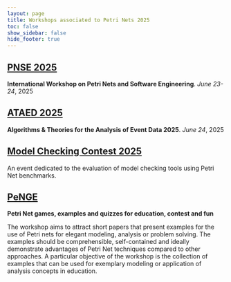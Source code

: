 ```yaml
---
layout: page
title: Workshops associated to Petri Nets 2025
toc: false
show_sidebar: false
hide_footer: true
---
```


##  [PNSE 2025](https://www.informatik.uni-hamburg.de/TGI/events/pnse/pnse25/)

__International Workshop on Petri Nets and Software Engineering__. *June 23-24*, 2025

## [ATAED 2025](https://www.fernuni-hagen.de/ataed/ataed2025/)

__Algorithms &amp; Theories for the Analysis of Event Data 2025__. *June 24*, 2025

## [Model Checking Contest 2025](https://mcc.lip6.fr/)

An event dedicated to the evaluation of model checking tools using Petri Net benchmarks.

## [PeNGE](https://www.fernuni-hagen.de/penge/penge2025/)

__Petri Net games, examples and quizzes for education, contest and fun__

The workshop aims to attract short papers that present examples for the use of
Petri nets for elegant modeling, analysis or problem solving. The examples
should be comprehensible, self-contained and ideally demonstrate advantages of
Petri Net techniques compared to other approaches. A particular objective of
the workshop is the collection of examples that can be used for exemplary
modeling or application of analysis concepts in education.
